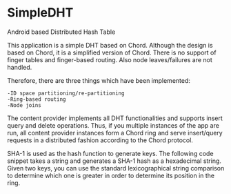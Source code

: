# SimpleDHT
Android based Distributed Hash Table

This application is a simple DHT based on Chord. Although the design is based on Chord, it is a simplified version of Chord. There is no support of finger tables and finger-based routing. Also node leaves/failures are not handled.

Therefore, there are three things which have been implemented:

    -ID space partitioning/re-partitioning
    -Ring-based routing
    -Node joins

The content provider implements all DHT functionalities and supports insert query and delete operations. Thus, if you multiple instances of the app are run, all content provider instances form a Chord ring and serve insert/query requests in a distributed fashion according to the Chord protocol.

SHA-1 is used as the hash function to generate keys. The following code snippet takes a string and generates a SHA-1 hash as a hexadecimal string. Given two keys, you can use the standard lexicographical string comparison to determine which one is greater in order to determine its position in the ring.
